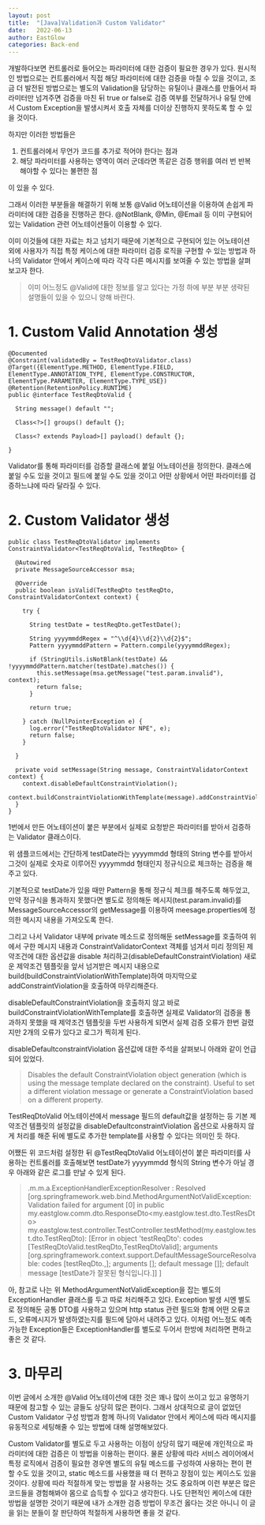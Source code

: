 ```yaml
---
layout: post
title:  "[Java]Validation과 Custom Validator"
date:   2022-06-13
author: EastGlow
categories: Back-end
---
```


개발하다보면 컨트롤러로 들어오는 파라미터에 대한 검증이 필요한 경우가 있다. 원시적인 방법으로는 컨트롤러에서 직접 해당 파라미터에 대한 검증을 마칠 수 있을 것이고, 조금 더 발전된 방법으로는 별도의 Validation을 담당하는 유틸이나 클래스를 만들어서 파라미터만 넘겨주면 검증을 마친 뒤 true or false로 검증 여부를 전달하거나 유틸 안에서 Custom Exception을 발생시켜서 호출 자체를 더이상 진행하지 못하도록 할 수 있을 것이다.

하지만 이러한 방법들은

1) 컨트롤러에서 무언가 코드를 추가로 적어야 한다는 점과
2) 해당 파라미터를 사용하는 영역이 여러 군데라면 똑같은 검증 행위를 여러 번 반복해야할 수 있다는 불편한 점

이 있을 수 있다.

그래서 이러한 부분들을 해결하기 위해 보통 @Valid 어노테이션을 이용하여 손쉽게 파라미터에 대한 검증을 진행하곤 한다. @NotBlank, @Min, @Email 등 이미 구현되어 있는 Validation 관련 어노테이션들이 이용할 수 있다.

이미 이것들에 대한 자료는 차고 넘치기 때문에 기본적으로 구현되어 있는 어노테이션 외에 사용자가 직접 특정 케이스에 대한 파라미터 검증 로직을 구현할 수 있는 방법과 하나의 Validator 안에서 케이스에 따라 각각 다른 메시지를 보여줄 수 있는 방법을 살펴보고자 한다.

> 이미 어느정도 @Valid에 대한 정보를 알고 있다는 가정 하에 부분 부분 생략된 설명들이 있을 수 있으니 양해 바란다.

# 1. Custom Valid Annotation 생성

    @Documented  
    @Constraint(validatedBy = TestReqDtoValidator.class)  
    @Target({ElementType.METHOD, ElementType.FIELD, ElementType.ANNOTATION_TYPE, ElementType.CONSTRUCTOR, ElementType.PARAMETER, ElementType.TYPE_USE})  
    @Retention(RetentionPolicy.RUNTIME)  
    public @interface TestReqDtoValid {  

      String message() default "";  

      Class<?>[] groups() default {};  

      Class<? extends Payload>[] payload() default {};  

    }

Validator를 통해 파라미터를 검증할 클래스에 붙일 어노테이션을 정의한다. 클래스에 붙일 수도 있을 것이고 필드에 붙일 수도 있을 것이고 어떤 상황에서 어떤 파라미터를 검증하느냐에 따라 달라질 수 있다.

# 2. Custom Validator 생성

    public class TestReqDtoValidator implements ConstraintValidator<TestReqDtoValid, TestReqDto> {  

      @Autowired  
      private MessageSourceAccessor msa;  

      @Override  
      public boolean isValid(TestReqDto testReqDto, ConstraintValidatorContext context) {  

        try {  

          String testDate = testReqDto.getTestDate();  

          String yyyymmddRegex = "^\\d{4}\\d{2}\\d{2}$";  
          Pattern yyyymmddPattern = Pattern.compile(yyyymmddRegex);  

          if (StringUtils.isNotBlank(testDate) && !yyyymmddPattern.matcher(testDate).matches()) {  
            this.setMessage(msa.getMessage("test.param.invalid"), context);  
            return false;
          }

          return true;

        } catch (NullPointerException e) {  
          log.error("TestReqDtoValidator NPE", e);  
          return false;
        }
        
      }

      private void setMessage(String message, ConstraintValidatorContext context) {  
        context.disableDefaultConstraintViolation();  
        context.buildConstraintViolationWithTemplate(message).addConstraintViolation();  
      }
    }

1번에서 만든 어노테이션이 붙은 부분에서 실제로 요청받은 파라미터를 받아서 검증하는 Validator 클래스이다.

위 샘플코드에서는 간단하게 testDate라는 yyyymmdd 형태의 String 변수를 받아서 그것이 실제로 숫자로 이루어진 yyyymmdd 형태인지 정규식으로 체크하는 검증을 해주고 있다.

기본적으로 testDate가 있을 때만 Pattern을 통해 정규식 체크를 해주도록 해두었고, 만약 정규식을 통과하지 못했다면 별도로 정의해둔 메시지(test.param.invalid)를 MessageSourceAccessor의 getMessage를 이용하여 meesage.properties에 정의한 메시지 내용을 가져오도록 한다.

그리고 나서 Validator 내부에 private 메소드로 정의해둔 setMessage를 호출하여 위에서 구한 메시지 내용과 ConstraintValidatorContext 객체를 넘겨서 미리 정의된 제약조건에 대한 옵션값을 disable 처리하고(disableDefaultConstraintViolation) 새로운 제약조건 템플릿을 앞서 넘겨받은 메시지 내용으로 build(buildConstraintViolationWithTemplate)하여 마지막으로 addConstraintViolation을 호출하여 마무리해준다.

disableDefaultConstraintViolation을 호출하지 않고 바로 buildConstraintViolationWithTemplate를 호출하면 실제로 Validator의 검증을 통과하지 못했을 때 제약조건 템플릿을 두번 사용하게 되면서 실제 검증 오류가 한번 걸렸지만 2개의 오류가 있다고 로그가 찍히게 된다.

disableDefaultconstraintViolation 옵션값에 대한 주석을 살펴보니 아래와 같이 언급되어 있었다.

> Disables the default ConstraintViolation object generation (which is using the message template declared on the constraint).
> Useful to set a different violation message or generate a ConstraintViolation based on a different property.

TestReqDtoValid 어노테이션에서 message 필드의 default값을 설정하는 등 기본 제약조건 템플릿의 설정값을 disableDefaultconstraintViolation 옵션으로 사용하지 않게 처리를 해준 뒤에 별도로 추가한 template를 사용할 수 있다는 의미인 듯 하다.

어쨌든 위 코드처럼 설정한 뒤 @TestReqDtoValid 어노테이션이 붙은 파라미터를 사용하는 컨트롤러를 호출해보면 testDate가 yyyymmdd 형식의 String 변수가 아닐 경우 아래와 같은 로그를 만날 수 있게 된다.

> .m.m.a.ExceptionHandlerExceptionResolver : Resolved [org.springframework.web.bind.MethodArgumentNotValidException: Validation failed for argument [0] in public my.eastglow.comm.dto.ResponseDto<my.eastglow.test.dto.TestResDto> my.eastglow.test.controller.TestController.testMethod(my.eastglow.test.dto.TestReqDto): [Error in object 'testReqDto': codes [TestReqDtoValid.testReqDto,TestReqDtoValid]; arguments [org.springframework.context.support.DefaultMessageSourceResolvable: codes [testReqDto.,]; arguments []; default message []]; default message [testDate가 잘못된 형식입니다.]] ]

아, 참고로 나는 위 MethodArgumentNotValidException을 잡는 별도의 ExceptionHandler 클래스를 두고 따로 처리해주고 있다. Exception 발생 시엔 별도로 정의해둔 공통 DTO를 사용하고 있으며 http status 관련 필드와 함께 어떤 오류코드, 오류메시지가 발생하였는지를 필드에 담아서 내려주고 있다. 이처럼 어느정도 예측 가능한 Exception들은 ExceptionHandler를 별도로 두어서 한방에 처리하면 편하고 좋은 것 같다.

# 3. 마무리

이번 글에서 소개한 @Valid 어노테이션에 대한 것은 꽤나 많이 쓰이고 있고 유명하기 때문에 참고할 수 있는 글들도 상당히 많은 편이다. 그래서 상대적으로 글이 없었던 Custom Validator 구성 방법과 함께 하나의 Validator 안에서 케이스에 따라 메시지를 유동적으로 세팅해줄 수 있는 방법에 대해 설명해보았다.

Custom Validator를 별도로 두고 사용하는 이점이 상당히 많기 때문에 개인적으로 파라미터에 대한 검증은 이 방법을 이용하는 편이다. 물론 상황에 따라 서비스 레이어에서 특정 로직에서 검증이 필요한 경우엔 별도의 유틸 메소드를 구성하여 사용하는 편이 편할 수도 있을 것이고, static 메소드를 사용했을 때 더 편하고 장점이 있는 케이스도 있을 것이다. 상황에 따라 적절하게 맞는 방법을 잘 사용하는 것도 중요하며 이런 부분은 많은 코드들을 경험해봐야 몸으로 습득할 수 있다고 생각한다. 나도 단편적인 케이스에 대한 방법을 설명한 것이기 때문에 내가 소개한 검증 방법이 무조건 옳다는 것은 아니니 이 글을 읽는 분들이 잘 판단하여 적절하게 사용하면 좋을 것 같다.
